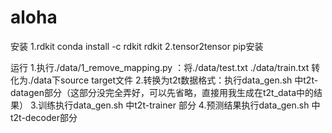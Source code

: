 # aloha

安装
1.rdkit   conda install -c rdkit rdkit
2.tensor2tensor     pip安装


运行
1.执行./data/1_remove_mapping.py  ：将./data/test.txt ./data/train.txt 转化为./data下source target文件
2.转换为t2t数据格式：执行data_gen.sh 中t2t-datagen部分（这部分没完全弄好，可以先省略，直接用我生成在t2t_data中的结果）
3.训练执行data_gen.sh 中t2t-trainer 部分
4.预测结果执行data_gen.sh 中t2t-decoder部分
